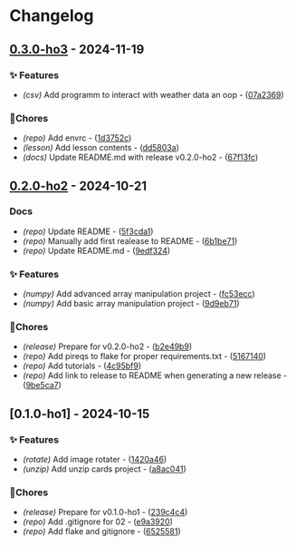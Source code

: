 # Changelog


## [0.3.0-ho3](https://github.com/Flokkq/https://github.com/orhun/git-cliff/blob/main/cliff.toml/compare/v0.2.0-ho2..v0.3.0-ho3) - 2024-11-19




### ✨ Features

- *(csv)* Add programm to interact with weather data an oop - ([07a2369](https://github.com/Flokkq/https://github.com/orhun/git-cliff/blob/main/cliff.toml/commit/07a2369982a81ab61a095abbc446f1ec8fe762f8))

### 🔧Chores

- *(repo)* Add envrc - ([1d3752c](https://github.com/Flokkq/https://github.com/orhun/git-cliff/blob/main/cliff.toml/commit/1d3752ccad776d8bbafa32a0a09a8d3d5a65b604))
- *(lesson)* Add lesson contents - ([dd5803a](https://github.com/Flokkq/https://github.com/orhun/git-cliff/blob/main/cliff.toml/commit/dd5803adf954488352905de57c46665dc02549e7))
- *(docs)* Update README.md with release v0.2.0-ho2 - ([67f13fc](https://github.com/Flokkq/https://github.com/orhun/git-cliff/blob/main/cliff.toml/commit/67f13fc9add96da8c927fd27298bd502edd2e579))


## [0.2.0-ho2](https://github.com/Flokkq/https://github.com/orhun/git-cliff/blob/main/cliff.toml/compare/v0.1.0-ho1..v0.2.0-ho2) - 2024-10-21




### Docs

- *(repo)* Update README - ([5f3cda1](https://github.com/Flokkq/https://github.com/orhun/git-cliff/blob/main/cliff.toml/commit/5f3cda1ebd3844e442ce5d38b3e229bb0de848a4))
- *(repo)* Manually add first realease to README - ([6b1be71](https://github.com/Flokkq/https://github.com/orhun/git-cliff/blob/main/cliff.toml/commit/6b1be7162d662239062e8902c8bbb420ee52f7ce))
- *(repo)* Update README.md - ([9edf324](https://github.com/Flokkq/https://github.com/orhun/git-cliff/blob/main/cliff.toml/commit/9edf324859146a2ea07d65946c6a1e34b2863303))

### ✨ Features

- *(numpy)* Add advanced array manipulation project - ([fc53ecc](https://github.com/Flokkq/https://github.com/orhun/git-cliff/blob/main/cliff.toml/commit/fc53ecc08f9a01e4ad013eb7abff37220b70f2ec))
- *(numpy)* Add basic array manipulation project - ([9d9eb71](https://github.com/Flokkq/https://github.com/orhun/git-cliff/blob/main/cliff.toml/commit/9d9eb717c8bfb6a8dfd5ab90b3c95cf74000887b))

### 🔧Chores

- *(release)* Prepare for v0.2.0-ho2 - ([b2e49b9](https://github.com/Flokkq/https://github.com/orhun/git-cliff/blob/main/cliff.toml/commit/b2e49b9282c0acbbb5c78e0c74e808d0c1b64caa))
- *(repo)* Add pireqs to flake for proper requirements.txt - ([5167140](https://github.com/Flokkq/https://github.com/orhun/git-cliff/blob/main/cliff.toml/commit/516714097a03e42c3b21e6d13e5f72143aa8f10f))
- *(repo)* Add tutorials - ([4c95bf9](https://github.com/Flokkq/https://github.com/orhun/git-cliff/blob/main/cliff.toml/commit/4c95bf9fb79f55024abd40a104499c689471d4fe))
- *(repo)* Add link to release to README when generating a new release - ([9be5ca7](https://github.com/Flokkq/https://github.com/orhun/git-cliff/blob/main/cliff.toml/commit/9be5ca7e8e59f60ccfff7c0e34ebb55ac62174f6))


## [0.1.0-ho1] - 2024-10-15




### ✨ Features

- *(rotate)* Add image rotater - ([1420a46](https://github.com/Flokkq/https://github.com/orhun/git-cliff/blob/main/cliff.toml/commit/1420a469851202319615c2508ea861edd286c8ee))
- *(unzip)* Add unzip cards project - ([a8ac041](https://github.com/Flokkq/https://github.com/orhun/git-cliff/blob/main/cliff.toml/commit/a8ac0411288520fa82b449a9e33718b62ae3c534))

### 🔧Chores

- *(release)* Prepare for v0.1.0-ho1 - ([239c4c4](https://github.com/Flokkq/https://github.com/orhun/git-cliff/blob/main/cliff.toml/commit/239c4c4a72736abba57925074bcc09012ecaaea9))
- *(repo)* Add .gitignore for 02 - ([e9a3920](https://github.com/Flokkq/https://github.com/orhun/git-cliff/blob/main/cliff.toml/commit/e9a39205d94a88ae18169092a12bd5d2b820d233))
- *(repo)* Add flake and gitignore - ([6525581](https://github.com/Flokkq/https://github.com/orhun/git-cliff/blob/main/cliff.toml/commit/6525581db6a831b6c0cb952532ef4ef3bb0d6da5))
<!-- generated by git-cliff -->
